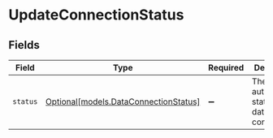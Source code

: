 # UpdateConnectionStatus


## Fields

| Field                                                                      | Type                                                                       | Required                                                                   | Description                                                                |
| -------------------------------------------------------------------------- | -------------------------------------------------------------------------- | -------------------------------------------------------------------------- | -------------------------------------------------------------------------- |
| `status`                                                                   | [Optional[models.DataConnectionStatus]](../models/dataconnectionstatus.md) | :heavy_minus_sign:                                                         | The current authorization status of the data connection.                   |